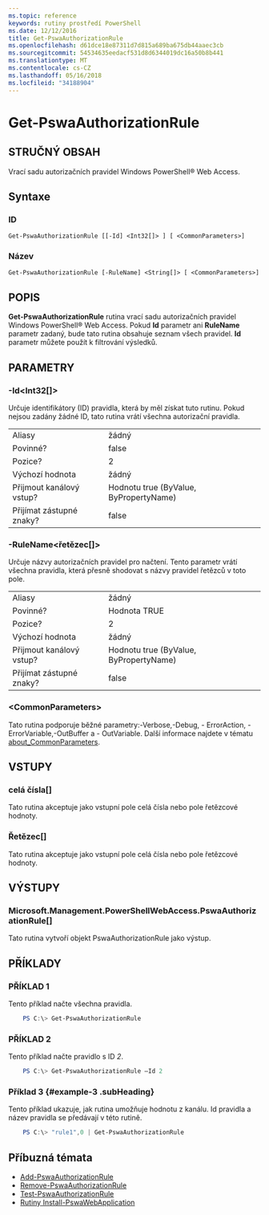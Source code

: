 ```yaml
---
ms.topic: reference
keywords: rutiny prostředí PowerShell
ms.date: 12/12/2016
title: Get-PswaAuthorizationRule
ms.openlocfilehash: d61dce18e87311d7d815a689ba675db44aaec3cb
ms.sourcegitcommit: 54534635eedacf531d8d6344019dc16a50b8b441
ms.translationtype: MT
ms.contentlocale: cs-CZ
ms.lasthandoff: 05/16/2018
ms.locfileid: "34188904"
---
```

# <a name="get-pswaauthorizationrule"></a>Get-PswaAuthorizationRule

## <a name="synopsis"></a>STRUČNÝ OBSAH

Vrací sadu autorizačních pravidel Windows PowerShell® Web Access.

## <a name="syntax"></a>Syntaxe

### <a name="id"></a>ID
```
Get-PswaAuthorizationRule [[-Id] <Int32[]> ] [ <CommonParameters>]
```

### <a name="name"></a>Název
```
Get-PswaAuthorizationRule [-RuleName] <String[]> [ <CommonParameters>]
```

## <a name="description"></a>POPIS

**Get-PswaAuthorizationRule** rutina vrací sadu autorizačních pravidel Windows PowerShell® Web Access.
Pokud **Id** parametr ani **RuleName** parametr zadaný, bude tato rutina obsahuje seznam všech pravidel. **Id** parametr můžete použít k filtrování výsledků.

## <a name="parameters"></a>PARAMETRY

### <a name="-idltint32gt"></a>-Id&lt;Int32\[\]&gt;

Určuje identifikátory (ID) pravidla, která by měl získat tuto rutinu. Pokud nejsou zadány žádné ID, tato rutina vrátí všechna autorizační pravidla.

|||
|-|-|
| Aliasy                              | žádný                                 |
| Povinné?                            | false                                |
| Pozice?                            | 2                                    |
| Výchozí hodnota                        | žádný                                 |
| Přijmout kanálový vstup?               | Hodnotu true (ByValue, ByPropertyName)       |
| Přijímat zástupné znaky?          | false                                |

### <a name="-rulenameltstringgt"></a>-RuleName&lt;řetězec\[\]&gt;

Určuje názvy autorizačních pravidel pro načtení. Tento parametr vrátí všechna pravidla, která přesně shodovat s názvy pravidel řetězců v toto pole.

|||
|-|-|
| Aliasy                              | žádný                                 |
| Povinné?                            | Hodnota TRUE                                 |
| Pozice?                            | 2                                    |
| Výchozí hodnota                        | žádný                                 |
| Přijmout kanálový vstup?               | Hodnotu true (ByValue, ByPropertyName)       |
| Přijímat zástupné znaky?          | false                                |

### <a name="ltcommonparametersgt"></a>&lt;CommonParameters&gt;

Tato rutina podporuje běžné parametry:-Verbose,-Debug, - ErrorAction, - ErrorVariable,-OutBuffer a - OutVariable.
Další informace najdete v tématu [about_CommonParameters](http://go.microsoft.com/fwlink/p/?LinkID=113216).

## <a name="inputs"></a>VSTUPY

### <a name="int"></a>celá čísla\[\]

Tato rutina akceptuje jako vstupní pole celá čísla nebo pole řetězcové hodnoty.

### <a name="string"></a>Řetězec\[\]

Tato rutina akceptuje jako vstupní pole celá čísla nebo pole řetězcové hodnoty.

## <a name="outputs"></a>VÝSTUPY

### <a name="microsoftmanagementpowershellwebaccesspswaauthorizationrule"></a>Microsoft.Management.PowerShellWebAccess.PswaAuthorizationRule\[\]

Tato rutina vytvoří objekt PswaAuthorizationRule jako výstup.


## <a name="examples"></a>PŘÍKLADY

### <a name="example-1"></a>PŘÍKLAD 1

Tento příklad načte všechna pravidla.

```PowerShell
    PS C:\> Get-PswaAuthorizationRule
```

### <a name="example-2"></a>PŘÍKLAD 2

Tento příklad načte pravidlo s ID *2*.

```PowerShell
    PS C:\> Get-PswaAuthorizationRule –Id 2
```

### <a name="example-3-example-3-subheading"></a>Příklad 3 {#example-3 .subHeading}

Tento příklad ukazuje, jak rutina umožňuje hodnotu z kanálu.
Id pravidla a název pravidla se předávají v této rutině.

```PowerShell
    PS C:\> "rule1",0 | Get-PswaAuthorizationRule
```

## <a name="related-topics"></a>Příbuzná témata

- [Add-PswaAuthorizationRule](add-pswaauthorizationrule.md)
- [Remove-PswaAuthorizationRule](remove-pswaauthorizationrule.md)
- [Test-PswaAuthorizationRule](test-pswaauthorizationrule.md)
- [Rutiny Install-PswaWebApplication](install-pswawebapplication.md)